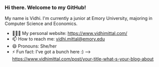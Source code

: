 ### Hi there. Welcome to my GitHub!

<!--
**vidhimittal13/vidhimittal13** is a ✨ _special_ ✨ repository because its `README.md` (this file) appears on your GitHub profile.

Here are some ideas to get you started:

- 🔭 I’m currently working on ...
- 🌱 I’m currently learning ...
- 👯 I’m looking to collaborate on ...
- 🤔 I’m looking for help with ...
- 💬 Ask me about ...
- 📫 How to reach me: ...
- 😄 Pronouns: ...
- ⚡ Fun fact: ...
-->
My name is Vidhi. I'm currently a junior at Emory University, majoring in Computer Science and Economics.

- 👩🏻‍💻 My personal website: https://www.vidhimittal.com/
- 📫 How to reach me: vidhi.mittal@emory.edu
- 😄 Pronouns: She/her
- ⚡ Fun fact: I've got a bunch here :) --> https://www.vidhimittal.com/post/your-title-what-s-your-blog-about
